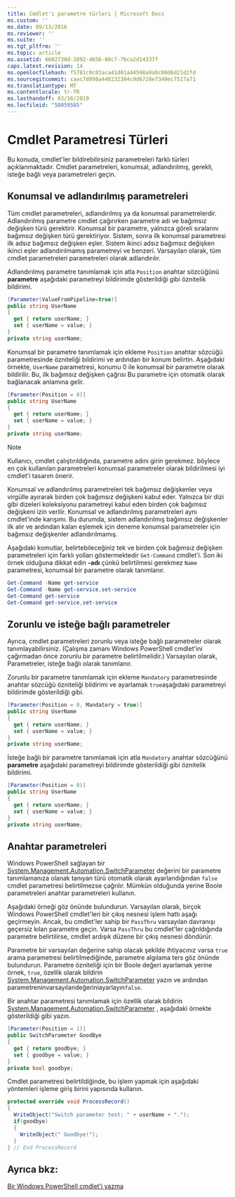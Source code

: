 ```yaml
---
title: Cmdlet'i parametre türleri | Microsoft Docs
ms.custom: ''
ms.date: 09/13/2016
ms.reviewer: ''
ms.suite: ''
ms.tgt_pltfrm: ''
ms.topic: article
ms.assetid: 6602730d-3892-4656-80c7-7bca2d14337f
caps.latest.revision: 14
ms.openlocfilehash: f5781c0c03aca41d01a44598a9a8c00d6d21d2fd
ms.sourcegitcommit: caac7d098a448232304c9d6728e7340ec7517a71
ms.translationtype: MT
ms.contentlocale: tr-TR
ms.lasthandoff: 03/16/2019
ms.locfileid: "58059585"
---
```

# <a name="types-of-cmdlet-parameters"></a>Cmdlet Parametresi Türleri

Bu konuda, cmdlet'ler bildirebilirsiniz parametreleri farklı türleri açıklanmaktadır. Cmdlet parametreleri, konumsal, adlandırılmış, gerekli, isteğe bağlı veya parametreleri geçin.

## <a name="positional-and-named-parameters"></a>Konumsal ve adlandırılmış parametreleri

Tüm cmdlet parametreleri, adlandırılmış ya da konumsal parametrelerdir. Adlandırılmış parametre cmdlet çağırırken parametre adı ve bağımsız değişken türü gerektirir. Konumsal bir parametre, yalnızca göreli sıralarını bağımsız değişken türü gerektiriyor. Sistem, sonra ilk konumsal parametresi ilk adsız bağımsız değişken eşler. Sistem ikinci adsız bağımsız değişken ikinci eşler adlandırılmamış parametreyi ve benzeri. Varsayılan olarak, tüm cmdlet parametreleri parametreleri olarak adlandırılır.

Adlandırılmış parametre tanımlamak için atla `Position` anahtar sözcüğünü **parametre** aşağıdaki parametreyi bildirimde gösterildiği gibi öznitelik bildirimi.

```csharp
[Parameter(ValueFromPipeline=true)]
public string UserName
{
  get { return userName; }
  set { userName = value; }
}
private string userName;
```

Konumsal bir parametre tanımlamak için ekleme `Position` anahtar sözcüğü parametresinde özniteliği bildirimi ve ardından bir konum belirtin. Aşağıdaki örnekte, `UserName` parametresi, konumu 0 ile konumsal bir parametre olarak bildirilir. Bu, ilk bağımsız değişken çağrısı Bu parametre için otomatik olarak bağlanacak anlamına gelir.

```csharp
[Parameter(Position = 0)]
public string UserName
{
  get { return userName; }
  set { userName = value; }
}
private string userName;
```

> [!NOTE]
> Kullanıcı, cmdlet çalıştırıldığında, parametre adını girin gerekmez. böylece en çok kullanılan parametreleri konumsal parametreler olarak bildirilmesi iyi cmdlet'i tasarım önerir.

Konumsal ve adlandırılmış parametreleri tek bağımsız değişkenler veya virgülle ayırarak birden çok bağımsız değişkeni kabul eder. Yalnızca bir dizi gibi dizeleri koleksiyonu parametreyi kabul eden birden çok bağımsız değişkeni izin verilir. Konumsal ve adlandırılmış parametreleri aynı cmdlet'inde karışımı. Bu durumda, sistem adlandırılmış bağımsız değişkenler ilk alır ve ardından kalan eşlemek için deneme konumsal parametreler için bağımsız değişkenler adlandırılmamış.

Aşağıdaki komutlar, belirtebileceğiniz tek ve birden çok bağımsız değişken parametreleri için farklı yolları göstermektedir `Get-Command` cmdlet'i. Son iki örnek olduğuna dikkat edin **-adı** çünkü belirtilmesi gerekmez `Name` parametresi, konumsal bir parametre olarak tanımlanır.

```powershell
Get-Command -Name get-service
Get-Command -Name get-service,set-service
Get-Command get-service
Get-Command get-service,set-service
```

## <a name="mandatory-and-optional-parameters"></a>Zorunlu ve isteğe bağlı parametreler

Ayrıca, cmdlet parametreleri zorunlu veya isteğe bağlı parametreler olarak tanımlayabilirsiniz. (Çalışma zamanı Windows PowerShell cmdlet'ini çağırmadan önce zorunlu bir parametre belirtilmelidir.)  Varsayılan olarak, Parametreler, isteğe bağlı olarak tanımlanır.

Zorunlu bir parametre tanımlamak için ekleme `Mandatory` parametresinde anahtar sözcüğü özniteliği bildirimi ve ayarlamak `true`aşağıdaki parametreyi bildirimde gösterildiği gibi.

```csharp
[Parameter(Position = 0, Mandatory = true)]
public string UserName
{
  get { return userName; }
  set { userName = value; }
}
private string userName;
```

İsteğe bağlı bir parametre tanımlamak için atla `Mandatory` anahtar sözcüğünü **parametre** aşağıdaki parametreyi bildirimde gösterildiği gibi öznitelik bildirimi.

```csharp
[Parameter(Position = 0)]
public string UserName
{
  get { return userName; }
  set { userName = value; }
}
private string userName;
```

## <a name="switch-parameters"></a>Anahtar parametreleri

Windows PowerShell sağlayan bir [System.Management.Automation.SwitchParameter](/dotnet/api/System.Management.Automation.SwitchParameter) değerini bir parametre tanımlamanıza olanak tanıyan türü otomatik olarak ayarlandığından `false` cmdlet parametresi belirtilmezse çağrılır. Mümkün olduğunda yerine Boole parametreleri anahtar parametreleri kullanın.

Aşağıdaki örneği göz önünde bulundurun. Varsayılan olarak, birçok Windows PowerShell cmdlet'leri bir çıkış nesnesi işlem hattı aşağı geçirmeyin. Ancak, bu cmdlet'ler sahip bir `PassThru` varsayılan davranışı geçersiz kılan parametre geçin. Varsa `PassThru` bu cmdlet'ler çağrıldığında parametre belirtilirse, cmdlet ardışık düzene bir çıkış nesnesi döndürür.

Parametre bir varsayılan değerine sahip olacak şekilde ihtiyacınız varsa `true` arama parametresi belirtilmediğinde, parametre algılama ters göz önünde bulundurun. Parametre özniteliği için bir Boole değeri ayarlamak yerine örnek, `true`, özellik olarak bildirin [System.Management.Automation.SwitchParameter](/dotnet/api/System.Management.Automation.SwitchParameter) yazın ve ardından parametreninvarsayılandeğeriniayarlayın`false`.

Bir anahtar parametresi tanımlamak için özellik olarak bildirin [System.Management.Automation.SwitchParameter](/dotnet/api/System.Management.Automation.SwitchParameter) , aşağıdaki örnekte gösterildiği gibi yazın.

```csharp
[Parameter(Position = 1)]
public SwitchParameter GoodBye
{
  get { return goodbye; }
  set { goodbye = value; }
}
private bool goodbye;
```

Cmdlet parametresi belirtildiğinde, bu işlem yapmak için aşağıdaki yöntemleri işleme giriş birini yapısında kullanın.

```csharp
protected override void ProcessRecord()
{
  WriteObject("Switch parameter test: " + userName + ".");
  if(goodbye)
  {
    WriteObject(" Goodbye!");
  }
} // End ProcessRecord
```

## <a name="see-also"></a>Ayrıca bkz:

[Bir Windows PowerShell cmdlet'i yazma](./writing-a-windows-powershell-cmdlet.md)
